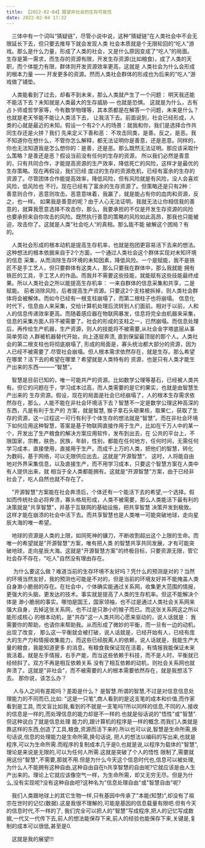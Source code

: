 ```yaml
---
title: 【2022-02-04】展望非社会的生存可能性
date: 2022-02-04 17:32
---
```


&emsp;三体中有一个词叫“猜疑链”，尽管小说中说，这种“猜疑链”在人类社会中不会无限延长下去，但只要去推导下就会发现人类
社会本质就是个无限轮回的“吃人”游戏。那么是什么力量，形成了人类的社会，又是什么原因变成了“吃人”的局面。  
生存是第一需求，而生存的资源有限，开发生存资源(比如粮食)，成了人类的天职，而个体能力有限，群体则开发资源效率更高，这就是
人类社会为什么会形成的根本力量 —— 开发更多的资源。然而人类社会群体的形成也为后来的“吃人”游戏做了铺垫。  

&emsp;人类能看到了过去，却看不到未来，那么人类就产生了一个问题： 明天我还能不能活下去？未知就是人类最大的生存威胁 — 也就是恐惧。
这就是为什么，古有占卜师或哲学家等，今有数学物理等，其本质都是在解答一个问题，未来是什么？也就是老天爷能不能让人类活下去，
让我活下去。前面说到，社会已经形成，人类的心就是最近的未知。假设一个有2个人的场景：就我和你，我们是选择合作共同生存还是火拼？我们
先来定义下善和恶： 不攻击同类，是善。反之，是恶。我不知道你在想什么，不管你怎么解释，都无法证明你是善意，还是恶意。同样的，
你也无法知道我是怎么想你的：是善，还是恶。那么既然无法证明。那应该采取什么策略？是善还是恶？假设当前没有任何的生存的资源，
所以我们必然是善意的，只有共同合作，才能提高资源的生产效率，降低死亡的风险，这样才是最优的生存策略。现在再假设，我们已经
度过的生存的资源危机，已经有富余的生存的资源了。尽管团体合作能提高效率，降低风险，但有风险就是有风险，没人会喜欢风险，低风险也
不行。现在已经有了富余的生存资源了。但策略还是只有2种： 善意则合作，恶意则攻击。恶意意味着，我赢了，就是能占有你的血肉和资源，反之，也一样。
如果我是善意的呢？由于人心无法证明，我就无法让你相信我的善意的，就算我愿意选择不攻击你，那么，我要承担的不仅是开发生存资源的风险
也要承担来自你攻击的风险。既然执行善意的策略的风险如此高昂，那我也只能被迫，攻击你了。这就是人类”社会吃人“的真相。那么能不能
破解这个困局？有的。 

&emsp;人类社会形成的根本动机是提高生存机率，也就是抱团更容易活下去来的想法。这种想法的根本依据来自于2个方面，一个通过人类社会这个群体实现对未知环境的信息
采集，从而消除生存环境的未知因素，降低风险。一个是赋能，我不是铁匠不是手工艺人，但只要群体有这类人，那么只要我在群体中，那么我就能
拥有铁匠的工具，手工艺人的作品。而我并不需要这些技能，就能赋有这些技能最终成果。所以人类社会之所以能提高生存机率： 一来自群体的信息采集和共享，二是赋能。
前者消除风险，后者提高生产资源。只要这2个支柱被拆掉，则人类社会群体将会被解体。而如今已经有一根支柱崩塌了，而第二根柱子也将崩塌。
信息化时代下，信息由人来采集，交给计算机处理后流转到人们面前。相对于以前，人和人的信息传递效率更高。而随着感应器在物联网暴发，信息将完全由机器来采集，
信息的采集方面人将不被需要了。社会的形成的支柱之一，已然崩塌。而信息处理后，再传给生产机器，生产资源，则人的技能将不被需要,从社会金字塔底层从事简单劳动
人群被机器替代开始，向上逐层奔溃, 直到保留最顶层的那个人。人类社会的第二根支柱也将彻底崩塌了, 
形成的局面是，寡头统治都大部分的资源，因为人已经不被需要了.尽管社会崩塌。但人根本需求依然存在，就是生存。那么希望在哪里？活下去的希望在哪里？希望就是人类特有的
资源，也是只有人类才能生产出来的东西———“智慧”。  

&emsp;智慧是目前已知的，唯一可能共产的资源。比如数学公理等基石，已经被人类共有。但它的问题在于，学习成本过高，而人类需要的是它的果实，也就是由智慧生产出来的
生存资源。假设，现在的局面是社会已经崩塌了，人的根本生存需求依然存在，那么，人能不能在非社会环境活下去？智慧不一定是数学公理这种高深的东西，凡是有利于生产的
方案，就是智慧, 猴子拿石头砸果核，取果仁，获取了生存的资源，这一过程这一可行有利于个体生存的想法就是“智慧”。而在非社会环境下如何应用这种智慧，答案是基于物联网直接作用于生产，比如在千万人中的某一个，开发出了生产粮食的解决方案应用软件，发布到出去，在
公共的平台上，不限国家，宗教，肤色，民族，年龄，性别，都能在任何地方，任何时间，无需任何学习成本，直接使用，直接用于生产。而成千上万的人类，把他们的智慧，转化
为数码，基于网络，可以无限供应出去。这就是”开源智慧“， 这时，人将能自由地对外界采集信息，以及直接生产，而不用学习成本，只要这个智慧方案在人类中有人提供出来，就
相当于全人类都能拥有。这就是“开源智慧”方案，由于已经非社会了，吃人自然也就不存在了。  

&emsp;"开源智慧"方案能在社会奔溃后，个体还有一个能活下去的希望,一个选择。假如而传统社会必将奔溃，寡头格局形成，人类不被需要，那么人类能活下最有利的决策就是"共享智慧"，并基于互联网的基础设施，把共享智慧
决策开发到极致。这样才能在崩溃的社会中活下去。而共享智慧也是人类唯一可能突破地球，走向星辰大海的唯一希望。

&emsp;地球的资源是人类的上限，如同死神的镰刀，不断收割超出这个上限的生命。而唯一的希望就是"开源智慧"方案，唯有把人类
的智慧共享共同发展，才有可能突破地球，走向星辰大海。这就是"开源智慧方案"的终极目标，只要资源无限，管它社会存不存在，"吃人"自然没有理由存在。

&emsp; 为什么要这么做？难道当前的生存环境不友好吗？凭什么的预测是对的？当然的环境当然友好，我的预测也可能是不对的，但是当前的环境友好并不能掩盖人类
自身渺小脆弱的存在。在社会中，个体确实能通过关系网，收集更大范围的情报，更强大的头脑，更发达的技术。事实就是提高了人类的生存机率。但这不能解决个体是
渺小脆弱的事实。哪怕是国王，国家领袖，也不过是通过人类社会关系网来强大自身，去掉这张关系网，也不过是只渺小的猴子而已。而这张关系网这之所以能形成核心
的根本动机，是"共存"这一人类共同心愿来驱动的，说人话就是： 我需要你的帮助，也请你来帮助我。从而形成了微妙的平衡，而一旦有一边的动机，出现了改变，
那么这一平衡就会被打破，说人话就是，已经开始有人，已经有庞大的生产力和情报收集能力，而这些已经脱离人的依赖，说人话就是，我能生产大量的粮食，我能知道更多
的消息。有粮食我保证现在活着，有情报我能保证未来我活着。就是左手情报，右手产能，而当这些依赖于科技，而不是人时，平衡就已经倾斜了。双方不再是相互依赖关系
没有了相互依赖的动机，则社会关系网也就奔溃了。这就是"非社会"，而不被需要的人的根本需要依然存在，就是我想活下去。 那你说，该怎么办？  

&emsp; 人与人之间有差距吗？差距是什么？ 是智慧.所谓的智慧,不过是对信息信息处理能力的不同而已,比如: "这是一只笔",商人看到的是这支笔的成本和价值,而作家看到是工具,
而文盲比如我,看到的不就是一支笔吗?所以同样的信息,不同的人.接收的信息是一样的,而处理信息的能力却是不一样的.也就是俗话说的"悟性"或"智慧".但这种说白了就是信息处理
能力的,跟计算机的程序是一样的概念.而我们人类就是靠这样的东西,创造了工具,粮食,资源而活下来的.所以也可以说,智慧是生命所需,换句话说,信息的处理能力是生命所需,换句话说,
把人的想法以编码的写出来,也就是程序,可以为生命所需.而程序的复制成本几乎是0,也就是说,以程序为载体的"智慧",理论是来说是无限的,可以为任何人所需.这就是突破了个人的悟性
限制了,需要就用这份"智慧",不需要,那就不用.但是为什么今天这个信息时代也,信息可以被处理,为什么人不能拥有这种自由,这种自由自在h共享智慧的自由呢?它就应该是由人生产出来的。理论上它就应该像空气一样，为生命所需，却又无穷无尽。但是为什么,没有实现呢?没有这种自由吧?这种名为"信息处理自由"或"智慧自由"呢?  

&emsp;我们人类跟地球上的其它生物一样,只有基因中传承了"本能(知慧)",却没有了祖宗在世时的记忆(数据).这是我很不理解的,可能是基因的信息载量有限吧.但有今天的信息时代,不一样的了,
我们完全可以把人的"智慧"写成程序,把人的记忆写成数据,一代又一代传下去,前人的想法能保存下来,前人的经验也能保存下来,关键是,复制的成本可以很低,甚至是0.  

&emsp;这就是我的展望!!!
